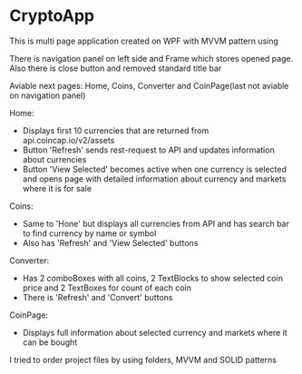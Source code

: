 # CryptoApp

This is multi page application created on WPF with MVVM pattern using

There is navigation panel on left side and Frame which stores opened page. Also there is close button and removed standard title bar


Aviable next pages: Home, Coins, Converter and CoinPage(last not aviable on navigation panel)

Home:
- Displays first 10 currencies that are returned from api.coincap.io/v2/assets
- Button 'Refresh' sends rest-request to API and updates information about currencies
- Button 'View Selected' becomes active when one currency is selected and opens page with detailed information about currency and markets where it is for sale
    
Coins:
- Same to 'Hone' but displays all currencies from API and has search bar to find currency by name or symbol
- Also has 'Refresh' and 'View Selected' buttons 
    
Converter:
- Has 2 comboBoxes with all coins, 2 TextBlocks to show selected coin price and 2 TextBoxes for count of each coin
- There is 'Refresh' and 'Convert' buttons
    
CoinPage:
- Displays full information about selected currency and markets where it can be bought
    

I tried to order project files by using folders, MVVM and SOLID patterns
